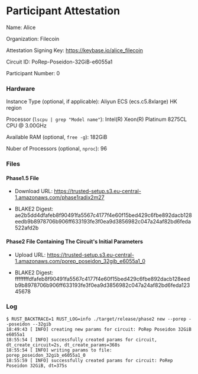 
# Participant Attestation

Name: Alice

Organization: Filecoin

Attestation Signing Key: https://keybase.io/alice_filecoin

Circuit ID: PoRep-Poseidon-32GiB-e6055a1

Participant Number: 0

### Hardware

Instance Type (optional, if applicable): Aliyun ECS (ecs.c5.8xlarge) HK region

Processor (`lscpu | grep "Model name"`): Intel(R) Xeon(R) Platinum 8275CL CPU @ 3.00GHz

Available RAM (optional, `free -g`): 182GiB

Nuber of Processors (optional, `nproc`): 96

### Files

#### Phase1.5 File

- Download URL: https://trusted-setup.s3.eu-central-1.amazonaws.com/phase1radix2m27

- BLAKE2 Digest: ae2b5dd4dfafeb8f90491fa5567c4177f4e60f15bed429c6fbe892dacb128eedb9b8978706b906ff633193fe3f0ea9d3856982c047a24af82bd6feda522afd2b

#### Phase2 File Containing The Circuit's Initial Parameters

- Upload URL: https://trusted-setup.s3.eu-central-1.amazonaws.com/porep_poseidon_32gib_e6055a1_0

- BLAKE2 Digest: ffffffffdfafeb8f90491fa5567c4177f4e60f15bed429c6fbe892dacb128eedb9b8978706b906ff633193fe3f0ea9d3856982c047a24af82bd6feda12345678

### Log

```
$ RUST_BACKTRACE=1 RUST_LOG=info ./target/release/phase2 new --porep --poseidon --32gib
18:49:43 [ INFO] creating new params for circuit: PoRep Poseidon 32GiB e6055a1
18:55:54 [ INFO] successfully created params for circuit, dt_create_circuit=2s, dt_create_params=368s
18:55:54 [ INFO] writing params to file: porep_poseidon_32gib_e6055a1_0
18:55:59 [ INFO] successfully created params for circuit: PoRep Poseidon 32GiB, dt=375s
```
